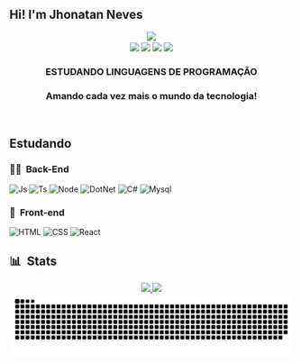 ## Hi! I'm Jhonatan Neves

<div align="center">
  <img height="380em" src="https://cdn.discordapp.com/attachments/379066757572198410/942056181751500810/gif.gif"/> 
</div>

<div align="center"> 
  <a href="https://www.instagram.com/nevesjn2/" target="_blank"><img src="https://img.shields.io/badge/-Instagram-%23E4405F?style=for-the-badge&logo=instagram&logoColor=white" target="_blank"></a>
  <a href="https://www.linkedin.com/in/jhonatan-neves-0b5626226" target="_blank"><img src="https://img.shields.io/badge/-LinkedIn-%230077B5?style=for-the-badge&logo=linkedin&logoColor=white" target="_blank"></a>
  <a href = "mailto:nevesjn2@gmail.com"><img src="https://img.shields.io/badge/-Gmail-%23333?style=for-the-badge&logo=gmail&logoColor=white" target="_blank"></a>
  <a href="https://api.whatsapp.com/send?phone=5532999706232" target="_blank"><img src="https://img.shields.io/badge/WhatsApp-25D366?style=for-the-badge&logo=whatsapp&logoColor=white" target="_blank"></a>
    </div> 


 <div align="center"> 
  <h3>ESTUDANDO LINGUAGENS DE PROGRAMAÇÃO<h3>
    <p> Amando cada vez mais o mundo da tecnologia! <p>
    </div>
  
<div style="display: inline_block"><br>
  
  
  ## Estudando
      
  
   ### 👩‍💻 &nbsp;Back-End
  <img alt="Js" src="https://img.shields.io/badge/-JavaScript-05122A?style=flat&logo=javascript&">
  <img alt="Ts" src="https://img.shields.io/badge/-TypeScript-05122A?style=flat&logo=typescript">
  <img alt="Node" src="https://img.shields.io/badge/-Node.js-05122A?style=flat&logo=node.js">
  <img alt="DotNet" src="https://img.shields.io/badge/-.NET-05122A?style=flat&logo=dotnet">
  <img alt="C#" src="https://img.shields.io/badge/-C%23-05122A?style=flat&logo=c-sharp">
  <img alt="Mysql" src="https://img.shields.io/badge/-MySQL-05122A?style=flat&logo=mysql">
  
  
  ### 🎨 &nbsp;Front-end
  <img alt="HTML" src="https://img.shields.io/badge/-HTML-05122A?style=flat&logo=HTML5">
  <img alt="CSS" src="https://img.shields.io/badge/-CSS-05122A?style=flat&logo=CSS3&logoColor=1572B6">
  <img alt="React" src="https://img.shields.io/badge/-React-05122A?style=flat&logo=react">
  
      
  ## 📊 &nbsp;Stats
 
  <div align="center">
  <a href="https://github.com/jhonatanneves">
  <img height="180em" src="https://github-readme-stats.vercel.app/api?username=jhonatanneves&show_icons=true&theme=dark">
  <img height="180em" src="https://github-readme-stats.vercel.app/api/top-langs/?username=jhonatanneves&layout=compact&theme=dark">

 <div align="center">   
  <img alt="SnakeAnimation" src="https://github.com/jhonatanneves/jhonatanneves/blob/output/github-contribution-grid-snake.svg">
    </div>

    
